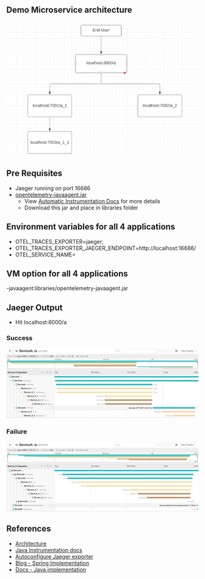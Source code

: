 
## Demo Microservice architecture
![img_1.png](img_1.png)

## Pre Requisites
- Jaeger running on port 16686
- [opentelemetry-javaagent.jar](https://github.com/open-telemetry/opentelemetry-java-instrumentation/releases/download/v1.12.0/opentelemetry-javaagent.jar)
    - View [Automatic Instrumentation Docs](https://opentelemetry.io/docs/instrumentation/java/automatic/) for more details
    - Download this jar and place in libraries folder
    
## Environment variables for all 4 applications
- OTEL_TRACES_EXPORTER=jaeger;
- OTEL_TRACES_EXPORTER_JAEGER_ENDPOINT=http://localhost:16686/
- OTEL_SERVICE_NAME=<service-name>

## VM option for all 4 applications
-javaagent:libraries/opentelemetry-javaagent.jar

## Jaeger Output
- Hit localhost:8000/a

### Success
![img_3.png](img_3.png)

### Failure
![img_2.png](img_2.png)

## References
- [Architecture](https://www.jaegertracing.io/docs/1.21/architecture/)
- [Java Instrumentation docs](https://opentelemetry.io/docs/instrumentation/java/)
- [Autoconfigure Jaeger exporter](https://github.com/open-telemetry/opentelemetry-java/blob/main/sdk-extensions/autoconfigure/README.md#jaeger-exporter)
- [Blog - Spring Implementation](https://reflectoring.io/spring-boot-tracing/)
- [Docs - Java implementation](https://github.com/open-telemetry/opentelemetry-java-docs/tree/main/jaeger)